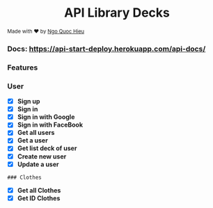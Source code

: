 <h1 align="center">API Library Decks</h1>
<sub>Made with ❤️ by <a href="https://www.facebook.com/qhieuit">Ngo Quoc Hieu</a></sub>

### Docs: https://api-start-deploy.herokuapp.com/api-docs/
### Features
   ### User
- [x] **Sign up**
- [x] **Sign in**
- [x] **Sign in with Google**
- [x] **Sign in with FaceBook**
- [x] **Get all users**
- [x] **Get a user**
- [x] **Get list deck of user**
- [x] **Create new user**
- [x] **Update a user**
<!-- - [x] **User Create new deck**
- [] **Choose deck**
- [] **Delete user** -->

    ### Clothes
- [x] **Get all Clothes**
- [x] **Get ID Clothes**
<!-- - [x] **Create new deck**
- [x] **Get a deck**
- [x] **Update a deck**
- [x] **Delete a deck** -->

